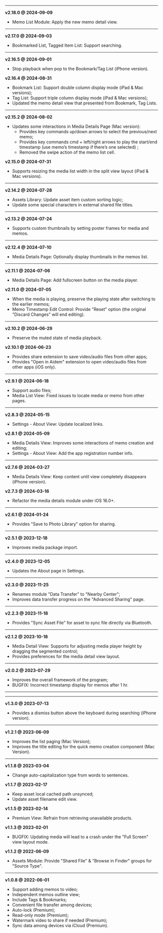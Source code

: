 
------

__v2.18.0 @ 2024-09-09__
  
  - Memo List Module: Apply the new memo detail view.
  
---

__v2.17.0 @ 2024-09-03__
  
  - Bookmarked List, Tagged Item List: Support searching.
  
---

__v2.16.5 @ 2024-09-01__
  
  - Stop playback when pop to the Bookmark/Tag List (iPhone version).

__v2.16.4 @ 2024-08-31__
  
  - Bookmark List: Support double column display mode (iPad & Mac versions);
  - Tag List: Support triple column display mode (iPad & Mac versions);
  - Updated the memo detail view that presented from Bookmark, Tag Lists.
  
---

__v2.15.2 @ 2024-08-02__
  
  - Updates some interactions in Media Details Page (Mac version):  
      - Provides key commands up/down arrows to select the previous/next memo;
      - Provides key commands cmd + left/right arrows to play the start/end timestamp (use memo’s timestamp if there’s one selected) ;
      - Removed the swipe action of the memo list cell.

__v2.15.0 @ 2024-07-31__
  
  - Supports resizing the media list width in the split view layout (iPad & Mac versions).
  
---

__v2.14.2 @ 2024-07-28__
  
  - Assets Library: Update asset item custom sorting logic;
  - Update some special characters in external shared file titles.
  
---

__v2.13.2 @ 2024-07-24__
  
  - Supports custom thumbnails by setting poster frames for media and memos.
  
---

__v2.12.4 @ 2024-07-10__
  
  - Media Details Page: Optionally display thumbnails in the memos list.
  
---

__v2.11.1 @ 2024-07-06__
  
  - Media Details Page: Add fullscreen button on the media player.

__v2.11.0 @ 2024-07-05__
  
  - When the media is playing, preserve the playing state after switching to the earlier memos;
  - Memo Timestamp Edit Control: Provide "Reset" option (the original "Discard Changes" will end editing).
  
---

__v2.10.2 @ 2024-06-29__
  
  - Preserve the muted state of media playback.

__v2.10.1 @ 2024-06-23__
  
  - Provides share extension to save video/audio files from other apps;
  - Provides "Open in Aidem" extension to open video/audio files from other apps (iOS only).
  
---

__v2.9.1 @ 2024-06-18__
  
  - Support audio files;
  - Media List View: Fixed issues to locate media or memo from other pages.
  
---

__v2.8.3 @ 2024-05-15__
  
  - Settings - About View: Update localized links.

__v2.8.1 @ 2024-05-09__
  
  - Media Details View: Improves some interactions of memo creation and editing;
  - Settings - About View: Add the app registration number info.
  
---

__v2.7.6 @ 2024-03-27__
  
  - Media Details View: Keep content until view completely disappears (iPhone version).

__v2.7.3 @ 2024-03-16__
  
  - Refactor the media details module under iOS 16.0+.
  
---

__v2.6.1 @ 2024-01-24__
  
  - Provides "Save to Photo Library" option for sharing.
  
---

__v2.5.1 @ 2023-12-18__
  
  - Improves media package import.
  
---

__v2.4.0 @ 2023-12-05__
  
  - Updates the About page in Settings.
  
---

__v2.3.0 @ 2023-11-25__
  
  - Renames module "Data Transfer" to "Nearby Center";
  - Improves data transfer progress on the "Advanced Sharing" page.
  
---

__v2.2.3 @ 2023-11-18__
  
  - Provides "Sync Asset File" for asset to sync file directly via Bluetooth.
  
---

__v2.1.2 @ 2023-10-18__
  
  - Media Detail View: Supports for adjusting media player height by dragging the segmented control;
  - Provides preferences for the media detail view layout.
  
---

__v2.0.2 @ 2023-07-29__
  
  - Improves the overall framework of the program;
  - BUGFIX: Incorrect timestamp display for memos after 1 hr.
  
---
---

__v1.3.0 @ 2023-07-13__
  
  - Provides a dismiss button above the keyboard during searching (iPhone version).
  
---

__v1.2.1 @ 2023-06-09__
  
  - Improves the list paging (Mac Version);
  - Improves the title editing for the quick memo creation component (Mac Version).
  
---

__v1.1.8 @ 2023-03-04__
  
  - Change auto-capitalization type from words to sentences.

__v1.1.7 @ 2023-02-17__
  
  - Keep asset local cached path unsynced;
  - Update asset filename edit view.

__v1.1.5 @ 2023-02-14__
  
  - Premium View: Refrain from retrieving unavailable products.

__v1.1.3 @ 2023-02-01__
  
  - BUGFIX: Updating media will lead to a crash under the "Full Screen" view layout mode.

__v1.1.2 @ 2022-06-09__
  
  - Assets Module: Provide "Shared File" & "Browse in Finder" groups for "Source Type".
  
---

__v1.0.8 @ 2022-06-01__
  
  - Support adding memos to video;
  - Independent memos outline view;
  - Include Tags & Bookmarks;
  - Convenient file transfer among devices;
  - Auto-lock (Premium);
  - Read-only mode (Premium);
  - Watermark video to share if needed (Premium);
  - Sync data among devices via iCloud (Premium).

